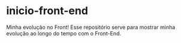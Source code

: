 # inicio-front-end
Minha evolução no Front!
Esse repositório serve para mostrar minha evolução ao longo do tempo com o Front-End.
